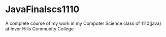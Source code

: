 # JavaFinalscs1110
A complete course of my work in my Computer Science class of 1110(java) at Inver Hills Community College 
